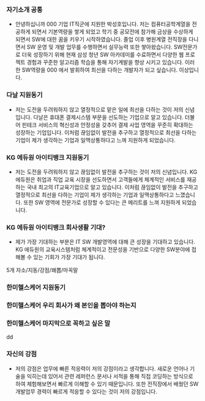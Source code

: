 
### 자기소개 공통
- 안녕하십니까 000 기업 IT직군에 지원한 박성호입니다.
저는 컴퓨터공학계열을 전공하게 되면서 기본역량을 쌓게 되었고 학기 중 공모전에 참가해 금상을 수상하게 되면서 SW에 대한 꿈을 키우기 시작하였습니다. 졸업 이후 병원계열 전직장을 다니면서 SW 운영 및 개발 업무를 수행하면서 실무능력 또한 쌓아왔습니다. SW전문가로 더욱 성장하기 위해 현재 삼성 청년 SW 아카데미를 수료하면서 다양한 웹 프로젝트 경험과 꾸준한 알고리즘 학습을 통해 자기계발을 향상 시키고 있습니다. 이러한 SW역량을 000 에서 발휘하여 최선을 다하는 개발자가 되고 싶습니다. 이상입니다.


### 다날 지원동기
- 저는 도전을 두려워하지 않고 열정적으로 맡은 일에 최선을 다하는 것이 저의 신념입니다. 
다날은 휴대폰 결제시스템 부문을 선도하는 기업으로 알고 있습니다. 더불어 핀테크 서비스의 혁신성과 안정성을 갖추어 결제 사업 영역을 꾸준히 확대하는 성장하는 기업입니다. 이처럼 끊임없이 발전을 추구하고 열정적으로 최선을 다하는 기업이 
제가 생각하는 기업과 일맥상통하다고 느껴 지원하게 되었습니다.

### KG 에듀원 아이티뱅크 지원동기
- 저는 도전을 두려워하지 않고 끊임없이 발전을 추구하는 것이 저의 신념입니다. 
KG 에듀원은 취업과 직업 교육 시장을 선도하면서 고객들에게 체계적인 서비스를 재공하는 국내 최고의 IT교육기업으로 알고 있습니다. 이처럼 끊임없이 발전을 추구하고 열정적으로 최선을 다하는 기업이 제가 생각하는 기업과 일맥상통하다고 느꼈습니다. 
또한 SW 영역에 전문가로 성장할 수 있다는 큰 메리트를 느껴 지원하게 되었습니다.

### KG 에듀원 아이티뱅크 회사생활 기대?
- 제가 가장 기대하는 부분은 IT SW 개발영역에 대해 큰 성장을 기대하고 있습니다. KG 에듀원의 교육시스템처럼 체계적이고 전문성을 기반으로 다양한 SW분야에 접해볼 수 있는 기회가 가장 기대가 됩니다.


5개 자소/지동/강점/왜뽑/마꼭말
### 한미헬스케어 지원동기

### 한미헬스케어 우리 회사가 왜 본인을 뽑아야 하는지

### 한미헬스케어 마지막으로 꼭하고 싶은 말
dd


### 자신의 강점
- 저의 강점은 업무에 빠른 적응력이 저의 강점이라고 생각합니다. 새로운 언어나 기술을 익히는데 있어서 관련 레퍼런스 문서나 서적을 통해 직접 코딩하는 방식으로 하여 체험해보면서 빠르게 이해할 수 있기 때문입니다. 또한 전직장에서 배웠던 SW개발업무 경력이 빠르게 적응할 수 있다는 것이 저의 강점입니다.

